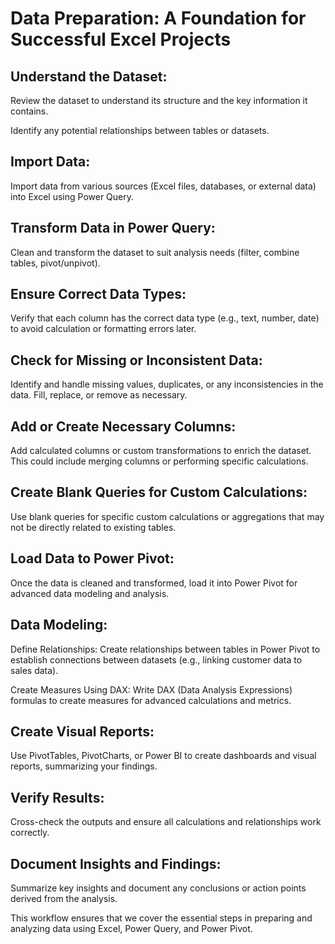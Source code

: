 
# Data Preparation: A Foundation for Successful Excel Projects

## Understand the Dataset:

Review the dataset to understand its structure and the key information it contains.

Identify any potential relationships between tables or datasets.

## Import Data:

Import data from various sources (Excel files, databases, or external data) into Excel using Power Query.
 
## Transform Data in Power Query:

Clean and transform the dataset to suit analysis needs (filter, combine tables, pivot/unpivot).

## Ensure Correct Data Types:

Verify that each column has the correct data type (e.g., text, number, date) to avoid calculation or formatting errors later.

## Check for Missing or Inconsistent Data:

Identify and handle missing values, duplicates, or any inconsistencies in the data. Fill, replace, or remove as necessary.

## Add or Create Necessary Columns:

Add calculated columns or custom transformations to enrich the dataset. This could include merging columns or performing specific calculations.

## Create Blank Queries for Custom Calculations:

Use blank queries for specific custom calculations or aggregations that may not be directly related to existing tables.

## Load Data to Power Pivot:

Once the data is cleaned and transformed, load it into Power Pivot for advanced data modeling and analysis.

## Data Modeling:

Define Relationships: Create relationships between tables in Power Pivot to establish connections between datasets (e.g., linking customer data to sales data).

Create Measures Using DAX: Write DAX (Data Analysis Expressions) formulas to create measures for advanced calculations and metrics.

## Create Visual Reports:

Use PivotTables, PivotCharts, or Power BI to create dashboards and visual reports, summarizing your findings.

## Verify Results:

Cross-check the outputs and ensure all calculations and relationships work correctly.

## Document Insights and Findings:

Summarize key insights and document any conclusions or action points derived from the analysis.

This workflow ensures that we cover the essential steps in preparing and analyzing data using Excel, Power Query, and Power Pivot.
